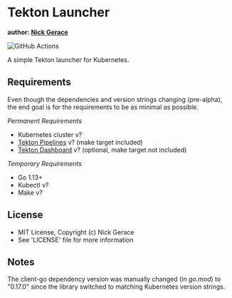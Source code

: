 # Tekton Launcher

**author: [Nick Gerace](https://nickgerace.dev)**

![GitHub Actions](https://github.com/nickgerace/tekton-launcher/workflows/Go/badge.svg)

A simple Tekton launcher for Kubernetes.

## Requirements

Even though the dependencies and version strings changing (pre-alpha), the end goal is for the requirements to be as minimal as possible.

*Permanent Requirements*

- Kubernetes cluster v?
- [Tekton Pipelines](https://github.com/tektoncd/pipeline) v? (make target included)
- [Tekton Dashboard](https://github.com/tektoncd/dashboard) v? (optional, make target not included)

*Temporary Requirements*

- Go 1.13+
- Kubectl v?
- Make v?

## License

- MIT License, Copyright (c) Nick Gerace
- See 'LICENSE' file for more information

## Notes

The client-go dependency version was manually changed (in *go.mod*) to "0.17.0" since the library switched to matching Kubernetes version strings.
